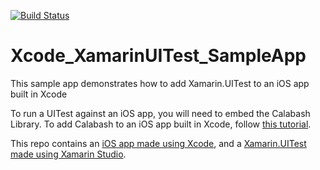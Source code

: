[![Build Status](https://www.bitrise.io/app/dbffbfe41a965ead.svg?token=rLJyd4d1zpn-AKSF6v7kkg)](https://www.bitrise.io/app/dbffbfe41a965ead)
# Xcode_XamarinUITest_SampleApp
This sample app demonstrates how to add Xamarin.UITest to an iOS app built in Xcode

To run a UITest against an iOS app, you will need to embed the Calabash Library. To add Calabash to an iOS app built in Xcode, follow [this tutorial](https://github.com/brminnick/Xcode_XamarinUITest_SampleApp/new/master?readme=1).


This repo contains an [iOS app made using Xcode](https://github.com/brminnick/Xcode_XamarinUITest_SampleApp/tree/master/Xcode_XamarinUITest_SampleApp.xcodeproj), and a [Xamarin.UITest made using Xamarin Studio](https://github.com/brminnick/Xcode_XamarinUITest_SampleApp/tree/master/Xcode_XamarinUITest_SampleApp.UITests).
